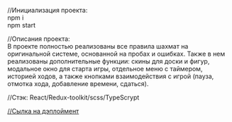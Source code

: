 //Инициализация проекта:  
npm i  
npm start    

//Описания проекта:  
В проекте полностью реализованы все правила шахмат на оригинальной системе, основанной на пробах и ошибках. Также в нем реализованы дополнительные функции: скины для доски и фигур, модальное окно для старта игры, отдельное меню с таймером, историей ходов, а также кнопками взаимодействия с игрой (пауза, отмотка хода, добавление времени, сдаться). 

//Стэк: React/Redux-toolkit/scss/TypeScrypt  

[//Сылка на дэплоймент](https://main--prismatic-stroopwafel-788676.netlify.app/)   
